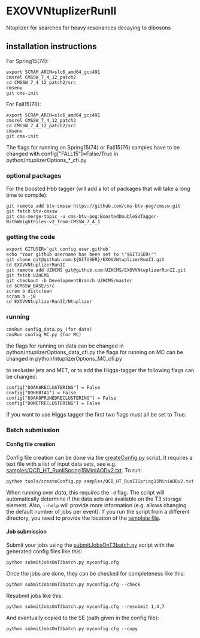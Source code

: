 # EXOVVNtuplizerRunII

Ntuplizer for searches for heavy resonances decaying to dibosons

## installation instructions

For Spring15(74):

```
export SCRAM_ARCH=slc6_amd64_gcc491
cmsrel CMSSW_7_4_12_patch2
cd CMSSW_7_4_12_patch2/src
cmsenv
git cms-init
```

For Fall15(76):

```
export SCRAM_ARCH=slc6_amd64_gcc491
cmsrel CMSSW_7_4_12_patch2
cd CMSSW_7_4_12_patch2/src
cmsenv
git cms-init
```

The flags for running on Spring15(74) or Fall15(76) samples have to be changed with config["FALL15"]=False/True in python/ntuplizerOptions_*_cfi.py

### optional packages

For the boosted Hbb tagger (will add a lot of packages that will take a long time to compile):
```
git remote add btv-cmssw https://github.com/cms-btv-pog/cmssw.git
git fetch btv-cmssw
git cms-merge-topic -u cms-btv-pog:BoostedDoubleSVTagger-WithWeightFiles-v2_from-CMSSW_7_4_1
```


### getting the code

```
export GITUSER=`git config user.github`
echo "Your github username has been set to \"$GITUSER\""
git clone git@github.com:${GITUSER}/EXOVVNtuplizerRunII.git
cd EXOVVNtuplizerRunII
git remote add UZHCMS git@github.com:UZHCMS/EXOVVNtuplizerRunII.git
git fetch UZHCMS
git checkout -b DevelopmentBranch UZHCMS/master
cd $CMSSW_BASE/src
scram b distclean
scram b -j8
cd EXOVVNtuplizerRunII/Ntuplizer
```

### running

```
cmsRun config_data.py (for data)
cmsRun config_MC.py (for MC)
```

the flags for running on data can be changed in python/ntuplizerOptions_data_cfi.py
the flags for running on MC can be changed in python/ntuplizerOptions_MC_cfi.py

to recluster jets and MET, or to add the Higgs-tagger the following flags can be changed:
```
config["DOAK8RECLUSTERING"] = False
config["DOHBBTAG"] = False
config["DOAK8PRUNEDRECLUSTERING"] = False
config["DOMETRECLUSTERING"] = False
```
If you want to use Higgs tagger the first two flags must all be set to True.

### Batch submission

#### Config file creation

Config file creation can be done via the [createConfig.py](Ntuplizer/tools/createConfig.py) script. It requires a text file with a list of input data sets, see e.g. [samples/QCD_HT_RunIISpring15MiniAODv2.txt](Ntuplizer/samples/QCD_HT_RunIISpring15MiniAODv2.txt). To run:
```
python tools/createConfig.py samples/QCD_HT_RunIISpring15MiniAODv2.txt
```
When running over *data*, this requires the ```-d``` flag. The script will automatically determine if the data sets are available on the T3 storage element. Also, ```--help``` will provide more information (e.g. allows changing the default number of jobs per event). If you run the script from a different directory, you need to provide the location of the [template file](Ntuplizer/submitJobsOnT3batch.cfg).

#### Job submission

Submit your jobs using the [submitJobsOnT3batch.py](Ntuplizer/submitJobsOnT3batch.py) script with the generated config files like this:
```
python submitJobsOnT3batch.py myconfig.cfg
```
Once the jobs are done, they can be checked for completeness like this:
```
python submitJobsOnT3batch.py myconfig.cfg --check
```
Resubmit jobs like this:
```
python submitJobsOnT3batch.py myconfig.cfg --resubmit 1,4,7
```
And eventually copied to the SE (path given in the config file):
```
python submitJobsOnT3batch.py myconfig.cfg --copy
```
